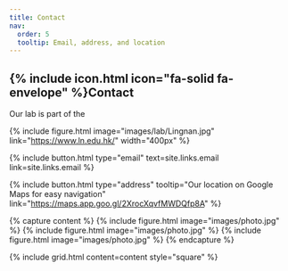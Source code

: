 ```yaml
---
title: Contact
nav:
  order: 5
  tooltip: Email, address, and location
---
```


## {% include icon.html icon="fa-solid fa-envelope" %}Contact

Our lab is part of the

{%
  include figure.html
  image="images/lab/Lingnan.jpg"
  link="https://www.ln.edu.hk/"
  width="400px"
%}

{%
  include button.html
  type="email"
  text=site.links.email
  link=site.links.email
%}

{%
  include button.html
  type="address"
  tooltip="Our location on Google Maps for easy navigation"
  link="https://maps.app.goo.gl/2XrocXqvfMWDQfp8A"
%}

{% capture content %}
{% include figure.html image="images/photo.jpg" %}
{% include figure.html image="images/photo.jpg" %}
{% include figure.html image="images/photo.jpg" %}
{% endcapture %}

{%
  include grid.html
  content=content
  style="square"
%}
